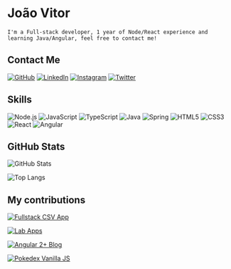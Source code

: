# João Vitor

```
I'm a Full-stack developer, 1 year of Node/React experience and learning Java/Angular, feel free to contact me!
```

## Contact Me
[![GitHub](https://img.shields.io/badge/GitHub-000?style=for-the-badge&logo=github)](https://github.com/dev-joaovitor)
[![LinkedIn](https://img.shields.io/badge/LinkedIn-000?style=for-the-badge&logo=linkedin&logoColor=0E76A8)](https://www.linkedin.com/in/joaotorvitor/)
[![Instagram](https://img.shields.io/badge/Instagram-000?style=for-the-badge&logo=instagram)](https://www.instagram.com/joaotorvitor/)
[![Twitter](https://img.shields.io/badge/Twitter/X-000?style=for-the-badge&logo=x)](https://twitter.com/joaotorvitor)

## Skills
![Node.js](https://img.shields.io/badge/Node.js-43853D?style=for-the-badge&logo=node.js&logoColor=white)
![JavaScript](https://img.shields.io/badge/JavaScript-323330?style=for-the-badge&logo=javascript&logoColor=F7DF1E)
![TypeScript](https://img.shields.io/badge/TypeScript-007ACC?style=for-the-badge&logo=typescript&logoColor=white)
![Java](https://img.shields.io/badge/Java-ED8B00?style=for-the-badge&logo=openjdk&logoColor=white)
![Spring](https://img.shields.io/badge/Spring-6DB33F?style=for-the-badge&logo=spring&logoColor=white)
![HTML5](https://img.shields.io/badge/HTML5-E34F26?style=for-the-badge&logo=html5&logoColor=white)
![CSS3](https://img.shields.io/badge/CSS3-1572B6?style=for-the-badge&logo=css3&logoColor=white)
![React](https://img.shields.io/badge/React-20232A?style=for-the-badge&logo=react&logoColor=61DAFB)
![Angular](https://img.shields.io/badge/Angular-DD0031?style=for-the-badge&logo=angular&logoColor=white)

## GitHub Stats
![GitHub Stats](https://github-readme-stats.vercel.app/api?username=dev-joaovitor&theme=transparent&bg_color=000&border_color=3a3791&show_icons=true&icon_color=30A3DC&title_color=6560f7&text_color=FFF)

![Top Langs](https://github-readme-stats-git-masterrstaa-rickstaa.vercel.app/api/top-langs/?username=dev-joaovitor&layout=compact&bg_color=000&border_color=3a3791&title_color=6560f7&text_color=FFF)

## My contributions
[![Fullstack CSV App](https://github-readme-stats.vercel.app/api/pin/?username=dev-joaovitor&repo=fullstack-csv-app&bg_color=000&border_color=30A3DC&show_icons=true&icon_color=30A3DC&title_color=E94D5F&text_color=FFF)](https://github.com/dev-joaovitor/fullstack-csv-app)

[![Lab Apps](https://github-readme-stats.vercel.app/api/pin/?username=dev-joaovitor&repo=lab-apps&bg_color=000&border_color=30A3DC&show_icons=true&icon_color=30A3DC&title_color=E94D5F&text_color=FFF)](https://github.com/dev-joaovitor/lab-apps)

[![Angular 2+ Blog]([https://github-readme-stats.vercel.app/api/pin/?username=dev-joaovitor&repo=dio-lab-open-source&bg_color=000&border_color=30A3DC&show_icons=true&icon_color=30A3DC&title_color=E94D5F&text_color=FFF)](https://github.com/dev-joaovitor/dio-lab-open-source](https://github.com/dev-joaovitor/angular-blog)https://github.com/dev-joaovitor/angular-blog)

[![Pokedex Vanilla JS]([https://github-readme-stats.vercel.app/api/pin/?username=dev-joaovitor&repo=dio-lab-open-source&bg_color=000&border_color=30A3DC&show_icons=true&icon_color=30A3DC&title_color=E94D5F&text_color=FFF)](https://github.com/dev-joaovitor/pokedex)
